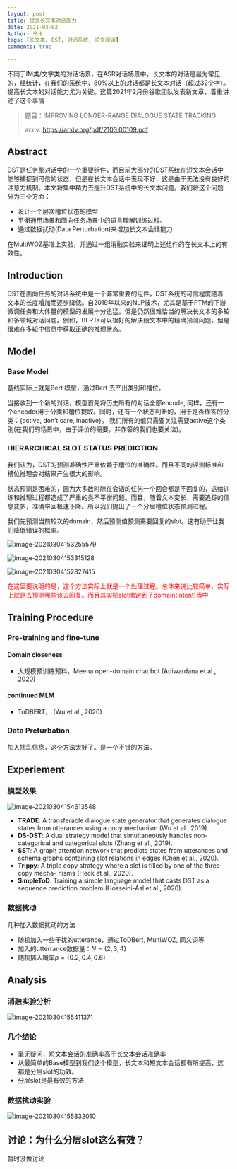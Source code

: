 ```yaml
---
layout: post
title: 提高长文本对话能力
date: 2021-03-02
Author: 乌卡 
tags: [长文本, DST, 对话系统, 论文阅读]
comments: true

---
```


不同于IM类/文字类的对话场景，在ASR对话场景中，长文本的对话是最为常见的，经统计，在我们的系统中，80%以上的对话都是长文本对话（超过32个字）。提高长文本的对话能力尤为关键。这篇2021年2月份谷歌团队发表新文章，着重讲述了这个事情

> 题目：IMPROVING LONGER-RANGE DIALOGUE STATE TRACKING
>
> arxiv: https://arxiv.org/pdf/2103.00109.pdf

## Abstract

DST是任务型对话中的一个重要组件，而目前大部分的DST系统在短文本会话中能够捕捉到可信的状态，但是在长文本会话中表现不好，这是由于无法没有良好的注意力机制。本文将集中精力去提升DST系统中的长文本问题。我们将这个问题分为三个方面：

- 设计一个层次槽位状态的模型
- 平衡通用场景和面向任务场景中的语言理解训练过程。
- 通过数据扰动(Data Perturbation)来增加长文本会话能力

在MultiWOZ基准上实验，并通过一组消融实验来证明上述组件的在长文本上的有效性。

## Introduction

DST在面向任务的对话系统中是一个非常重要的组件，DST系统的可信程度随着文本的长度增加而逐步降低。自2019年以来的NLP技术，尤其是基于PTM的下游微调任务和大体量的模型的发展十分迅猛。但是仍然很难恰当的解决长文本的多轮和多领域对话问题。例如，BERTs可以很好的解决段文本中的精确预测问题，但是很难在多轮中信息中获取正确的推理状态。

## Model

### Base Model

基线实际上就是Bert 模型，通过Bert 去产出类别和槽位。

当接收到一个新的对话，模型首先将历史所有的对话全部encode, 同样，还有一个encoder用于分类和槽位提取。同时，还有一个状态判断的，用于是否作答的分类：{active, don’t care, inactive}。 我们所有的值只需要关注需要active这个类别(在我们的场景中，由于评价的需要，非作答的我们也要关注)。

### HIERARCHICAL SLOT STATUS PREDICTION

我们认为，DST的预测准确性严重依赖于槽位的准确性。而且不同的评测标准和槽位推理会对结果产生很大的影响。

状态预测是困难的，因为大多数时隙在会话的任何一个回合都是不回复的，这给训练和推理过程都造成了严重的类不平衡问题。而且，随着文本变长，需要追踪的信息变多，准确率回极速下降。所以我们提出了一个分层槽位状态预测过程。

我们先预测当前轮次的domain，然后预测值预测需要回复的slot。这有助于让我们降低错误的概率。

![image-20210304153255579](https://tva1.sinaimg.cn/large/008eGmZEly1go7wr8vxxwj30n007l3zg.jpg)

![image-20210304153315128](https://tva1.sinaimg.cn/large/008eGmZEly1go7wrkz470j30i706xdgq.jpg)

![image-20210304152827415](https://tva1.sinaimg.cn/large/008eGmZEly1go7wmnqefpj30om0lsgor.jpg)



<font color=red>在这里要说明的是，这个方法实际上就是一个处理过程。总体来说比较简单，实际上就是去预测哪些该去回复。而且其实把slot绑定到了domain(intent)当中</font>

## Training Procedure

### Pre-training and fine-tune

#### Domain closeness

-  大规模预训练预料，Meena open-domain chat bot (Adiwardana et al., 2020)

#### continued MLM

- ToDBERT，  (Wu et al., 2020)

### Data Preturbation

加入扰乱信息，这个方法太好了。是一个不错的方法。

## Experiement

### 模型效果

![image-20210304154613548](https://tva1.sinaimg.cn/large/008eGmZEly1go7x5359y2j30om0ay75t.jpg)

- **TRADE**: A transferable dialogue state generator that generates dialogue states from utterances using a copy mechanism (Wu et al., 2019).
-  **DS-DST**: A dual strategy model that simultaneously handles non-categorical and categorical slots (Zhang et al., 2019).
-  **SST**: A graph attention network that predicts states from utterances and schema graphs containing slot relations in edges (Chen et al., 2020).
-  **Trippy**: A triple copy strategy where a slot is filled by one of the three copy mecha- nisms (Heck et al., 2020).
- **SimpleToD**: Training a simple language model that casts DST as a sequence prediction problem (Hosseini-Asl et al., 2020).

### 数据扰动

几种加入数据扰动的方法

- 随机加入一些干扰的utterance，通过ToDBert, MultiWOZ, 同义词等
- 加入的utterrance数据量：$N = \{2,3,4\}$
- 随机插入概率$p=\{0.2, 0.4, 0.6\}$

## Analysis

### 消融实验分析



![image-20210304155411371](https://tva1.sinaimg.cn/large/008eGmZEly1go7xddit5gj30kq0btq3m.jpg)

### 几个结论

- 毫无疑问，短文本会话的准确率高于长文本会话准确率
- 从最简单的Base模型到我们这个模型，长文本和短文本会话都有所提高，这都是分层slot的功效。
- 分层slot是最有效的方法

### 数据扰动实验

![image-20210304155832010](https://tva1.sinaimg.cn/large/008eGmZEly1go7xhwh28gj30rh0kh0vs.jpg)

## 讨论：为什么分层slot这么有效？

暂时没做讨论